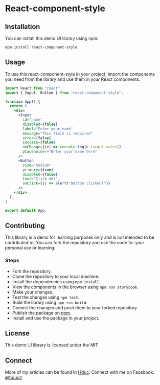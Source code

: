# React-component-style

## Installation

You can install this demo UI library using npm:

```
npm install react-component-style
```

## Usage

To use this react-component-style in your project, import the components you need from the library and use them in your React components.

```jsx
import React from "react";
import { Input, Button } from "react-component-style";

function App() {
  return (
    <div>
      <Input
        id="name"
        disabled={false}
        label="Enter your name"
        message="This field is required"
        error={false}
        success={false}
        onChange={(e) => console.log(e.target.value)}
        placeholder="Enter your name here"
      />
      <Button
        size="medium"
        primary={true}
        disabled={false}
        text="Click me!"
        onClick={() => alert("Button clicked!")}
      />
    </div>
  );
}

export default App;
```

## Contributing

This library is a demo for learning purposes only and is not intended to be contributed to. You can fork the repository and use the code for your personal use or learning.

### Steps

- Fork the repository.
- Clone the repository to your local machine.
- Install the dependencies using `npm install`.
- View the components in the browser using `npm run storybook`.
- Make your changes.
- Test the changes using `npm test`.
- Build the library using `npm run build`.
- Commit the changes and push them to your forked repository.
- Publish the package on [npm](https://www.npmjs.com/).
- Install and use the package in your project.

## License

This demo UI library is licensed under the MIT

## Connect

More of my articles can be found in [Hduc](https://ducit.id.vn). Connect with me on Facebook: [@hducit](https://www.facebook.com/hducit)
